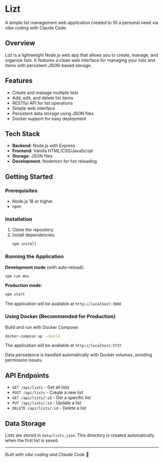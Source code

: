 # Lizt

A simple list management web application created to fill a personal need via vibe coding with Claude Code.

## Overview

Lizt is a lightweight Node.js web app that allows you to create, manage, and organize lists. It features a clean web interface for managing your lists and items with persistent JSON-based storage.

## Features

- Create and manage multiple lists
- Add, edit, and delete list items
- RESTful API for list operations
- Simple web interface
- Persistent data storage using JSON files
- Docker support for easy deployment

## Tech Stack

- **Backend**: Node.js with Express
- **Frontend**: Vanilla HTML/CSS/JavaScript
- **Storage**: JSON files
- **Development**: Nodemon for hot reloading

## Getting Started

### Prerequisites

- Node.js 18 or higher
- npm

### Installation

1. Clone the repository
2. Install dependencies:
   ```bash
   npm install
   ```

### Running the Application

**Development mode** (with auto-reload):
```bash
npm run dev
```

**Production mode**:
```bash
npm start
```

The application will be available at `http://localhost:3000`

### Using Docker (Recommended for Production)

Build and run with Docker Compose:
```bash
docker-compose up --build
```

The application will be available at `http://localhost:3737`

Data persistence is handled automatically with Docker volumes, avoiding permission issues.

## API Endpoints

- `GET /api/lists` - Get all lists
- `POST /api/lists` - Create a new list
- `GET /api/lists/:id` - Get a specific list
- `PUT /api/lists/:id` - Update a list
- `DELETE /api/lists/:id` - Delete a list

## Data Storage

Lists are stored in `data/lists.json`. This directory is created automatically when the first list is saved.

---

*Built with vibe coding and Claude Code* 🤖